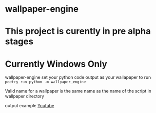# wallpaper-engine

# This project is curently in pre alpha stages

# Currently Windows Only

wallpaper-engine set your python code output as your wallapaper to run `poetry run python -m wallpaper_engine`

Valid name for a wallpaper is the same name as the name of the script in wallpaper directory

output example [Youtube](https://www.youtube.com/channel/UCZr9L3YbylIps3DfOifcWAg/featured)
